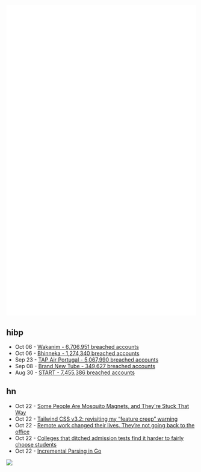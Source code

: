 ![Metrics](https://raw.githubusercontent.com/phixion/phixion/master/metrics.svg)

## hibp

<!--
for https://github.com/phixion/phixion/blob/main/.github/workflows/feeds.yml
-->
<!--START_SECTION:haveibeenpwnd-->
- Oct 06 - [Wakanim - 6,706,951 breached accounts](https://haveibeenpwned.com/PwnedWebsites#Wakanim)
- Oct 06 - [Bhinneka - 1,274,340 breached accounts](https://haveibeenpwned.com/PwnedWebsites#Bhinneka)
- Sep 23 - [TAP Air Portugal - 5,067,990 breached accounts](https://haveibeenpwned.com/PwnedWebsites#TAPAirPortugal)
- Sep 08 - [Brand New Tube - 349,627 breached accounts](https://haveibeenpwned.com/PwnedWebsites#BrandNewTube)
- Aug 30 - [START - 7,455,386 breached accounts](https://haveibeenpwned.com/PwnedWebsites#Start)
<!--END_SECTION:haveibeenpwnd-->

## hn

<!--
for https://github.com/phixion/phixion/blob/main/.github/workflows/feeds.yml
-->
<!--START_SECTION:hn-->
- Oct 22 - [Some People Are Mosquito Magnets, and They're Stuck That Way](https://www.scientificamerican.com/article/some-people-really-are-mosquito-magnets-and-theyre-stuck-that-way/)
- Oct 22 - [Tailwind CSS v3.2: revisiting my “feature creep” warning](https://www.brycewray.com/posts/2022/10/tailwind-css-v3-2-revisiting-feature-creep-warning/)
- Oct 22 - [Remote work changed their lives. They’re not going back to the office](https://www.washingtonpost.com/technology/2022/10/21/permanent-remote-work-employees/)
- Oct 22 - [Colleges that ditched admission tests find it harder to fairly choose students](https://hechingerreport.org/proof-points-colleges-that-ditched-test-scores-for-admissions-find-its-harder-to-be-fair-in-choosing-students-researcher-says/)
- Oct 22 - [Incremental Parsing in Go](https://dev-nonsense.com/posts/incremental-parsing-in-go/)
<!--END_SECTION:hn-->

<!--
for https://yhype.me
-->
![](https://hit.yhype.me/github/profile?user_id=13013670)
